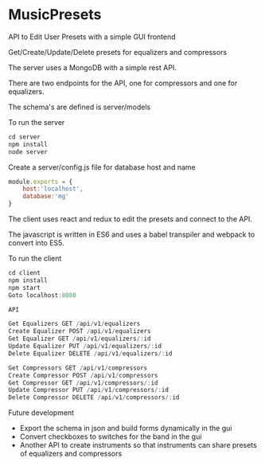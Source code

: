 # MusicPresets
API to Edit User Presets with a simple GUI frontend

Get/Create/Update/Delete presets for equalizers and compressors

The server uses a MongoDB with a simple rest API.

There are two endpoints for the API, one for compressors and one for equalizers.

The schema's are defined is server/models

To run the server
```javascript
cd server
npm install
node server
```
Create a server/config.js file for database host and name
```javascript
module.exports = {
    host:'localhost',
    database:'mg'
} 
```

The client uses react and redux to edit the presets and connect to the API.

The javascript is written in ES6 and uses a babel transpiler and webpack to convert into ES5.

To run the client
```javascript
cd client
npm install
npm start
Goto localhost:8080
```

```javascript
API

Get Equalizers GET /api/v1/equalizers
Create Equalizer POST /api/v1/equalizers
Get Equalizer GET /api/v1/equalizers/:id
Update Equalizer PUT /api/v1/equalizers/:id
Delete Equalizer DELETE /api/v1/equalizers/:id

Get Compressors GET /api/v1/compressors
Create Compressor POST /api/v1/compressors
Get Compressor GET /api/v1/compressors/:id
Update Compressor PUT /api/v1/compressors/:id
Delete Compressor DELETE /api/v1/compressors/:id

```

Future development

* Export the schema in json and build forms dynamically in the gui
* Convert checkboxes to switches for the band in the gui
* Another API to create instruments so that instruments can share presets of equalizers and compressors

